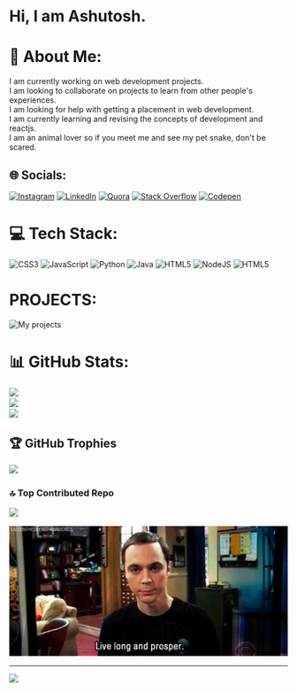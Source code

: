 # Hi, I am Ashutosh.

# 💫 About Me:
I am currently working on web development projects.<br>I am looking to collaborate on projects to learn from other people's experiences.<br>I am looking for help with getting a placement in web development.<br>I am currently learning and revising the concepts of development and reactjs.<br>I am an animal lover so if you meet me and see my pet snake, don't be scared.


## 🌐 Socials:
[![Instagram](https://img.shields.io/badge/Instagram-%23E4405F.svg?logo=Instagram&logoColor=white)](https://instagram.com/beard_grylls11) [![LinkedIn](https://img.shields.io/badge/LinkedIn-%230077B5.svg?logo=linkedin&logoColor=white)](https://linkedin.com/in/ashutosh-parihar-137582118) [![Quora](https://img.shields.io/badge/Quora-%23B92B27.svg?logo=Quora&logoColor=white)](https://quora.com/profile/https://www.quora.com/profile/Happyhacker) [![Stack Overflow](https://img.shields.io/badge/-Stackoverflow-FE7A16?logo=stack-overflow&logoColor=white)](https://stackoverflow.com/users/https://stackoverflow.com/users/21985925/ashutosh) [![Codepen](https://img.shields.io/badge/Codepen-000000?style=for-the-badge&logo=codepen&logoColor=white)](https://codepen.io/https://codepen.io/Ashutosh-the-vuer) 

# 💻 Tech Stack:
![CSS3](https://img.shields.io/badge/css3-%231572B6.svg?style=for-the-badge&logo=css3&logoColor=white) ![JavaScript](https://img.shields.io/badge/javascript-%23323330.svg?style=for-the-badge&logo=javascript&logoColor=%23F7DF1E) ![Python](https://img.shields.io/badge/python-3670A0?style=for-the-badge&logo=python&logoColor=ffdd54) ![Java](https://img.shields.io/badge/java-%23ED8B00.svg?style=for-the-badge&logo=java&logoColor=white) ![HTML5](https://img.shields.io/badge/html5-%23E34F26.svg?style=for-the-badge&logo=html5&logoColor=white) ![NodeJS](https://img.shields.io/badge/node.js-6DA55F?style=for-the-badge&logo=node.js&logoColor=white) ![HTML5](https://img.shields.io/badge/html5-%23E34F26.svg?style=for-the-badge&logo=html5&logoColor=white)

# PROJECTS:
![My projects](https://doc-14-64-docs.googleusercontent.com/docs/securesc/k23qala80skvqnsu5n66nk9nrfm7vt68/9v55ddri10likmjlgvesh681oqoan3hk/1686129675000/07023230214404760298/07023230214404760298/1W704APT9akcgcR_reGRlbY3xL8PPRbMT?ax=ADWCPKAIYyo9TP9w2AjbZ3L20dQzb2AgDbuqb6gyDs10rlAC0aCN0lCJZoKZl5QYS8E6jt3nahzR51BV0o2XDSMIJUARvYYOaobfRE_9X_9gtIQh-k__lypjgZR-vmDEnQoCYjesRo8hCqJHQviU3nbX39t1QWSesttKACL5SZny1wedPKkRjbgASswZw32YxLNbTHaexaWz8nNebDRHGDKh-KvMTLtfse1IvtlwkkdsM6H_o7UFPl8UtGgTDt5K8h6IItDXhkylUcONr-6-7uGt3Lv6SQYSaD8uHLI3MRZCM5mOhqbSK_AWA__V-TZM5Qc_yzvOa8kKVn_r3DUGrQCZ_EMrqdtmruxl08yaelqvfcQR426Gdm2Os0xMcmSIGY12eN4B6J_26typRwGxSjn7Bh0Gxty0PBCAprOAJqKHb5papqJTBqKEUeTTcufCIIlMgxU2eTzSObuC2SKxcXeA8h-6cZ5EJOhWzGNndDBmz7etPpsRRCkTgaXZRWJijfh6DehXZqyXNByXbk4mSC-l7KzVIPcHb3e60BCBxhMpwn_OSSpLDa2Ms7gr44p-Z5TlwDdTp6JHYdWWjFeXOOZ2K7uTyROV8e02SDn6c8fy64irHn5iXO2VhbT_xeVLes0M1EJlUVSQvbsI1iRqc9s2d6_px9Nilxb0rmKC_xYdWpCQuNcd1wwtbjxkRtgRqzE6Lyxi19vqtxegHLiC-kQ2dH_01lBDWhbxvJmHTa89FYuPaF6IX8jMisEECrWRZ8SjrtqTpxJHFu_RzbKunAk5djXu7oYUm9aEEmS1wyAkaGsoZHkFnG3HZywrqDlHhz_0P3jHVO_mGgmR5I-Nep5M-YQHJeyxB4UTRnb9aWa6d7k8v-VUcLjF6Fd0Atjl4MxK4vJCKGHDMgB9Wwl_2bpYZ8McqkYaEO5lXUxy7xs&uuid=b05b5b14-2818-427b-aee6-0db7c144f1d9&authuser=0)

# 📊 GitHub Stats:
![](https://github-readme-stats.vercel.app/api?username=Mrgrylls11&theme=dark&hide_border=false&include_all_commits=true&count_private=true)<br/>
![](https://github-readme-streak-stats.herokuapp.com/?user=Mrgrylls11&theme=dark&hide_border=false)<br/>
![](https://github-readme-stats.vercel.app/api/top-langs/?username=Mrgrylls11&theme=dark&hide_border=false&include_all_commits=true&count_private=true&layout=compact)

## 🏆 GitHub Trophies
![](https://github-profile-trophy.vercel.app/?username=Mrgrylls11&theme=darkhub&no-frame=false&no-bg=false&margin-w=4)

### 🔝 Top Contributed Repo
![](https://github-contributor-stats.vercel.app/api?username=Mrgrylls11&limit=5&theme=radical&combine_all_yearly_contributions=true)

<img src="https://raw.githubusercontent.com/AyushSaini00/AyushSaini00/master/images/tbbt.gif" width="512px"/>

---
[![](https://visitcount.itsvg.in/api?id=Mrgrylls11&icon=3&color=1)](https://visitcount.itsvg.in)

<!-- Proudly created with GPRM ( https://gprm.itsvg.in ) -->
